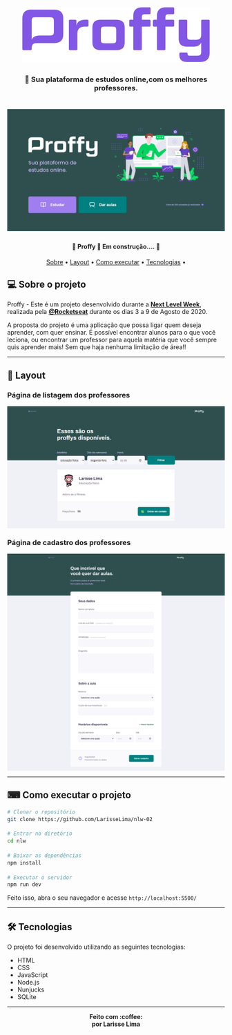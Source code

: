 
<h1 align="center" >
    <img alt="Logo Proffy" src="/public/img/logo.png" />
</h1>

<h3 align="center">
    📖 Sua plataforma de estudos online,com os melhores professores.
</h3>

<h1 align="center">
    <img alt="NextLevelWeek#02" title="#NextLevelWeek#02" src="/public/img/home-page.png" />
</h1>

<h4 align="center"> 
	🚧  Proffy 🏫 Em construção.... 🚧
</h4>

<p align="center">
	<a href="#-sobre-o-projeto">Sobre</a> •
	<a href="#-layout">Layout</a> • 
 	<a href="#-como-executar-o-projeto">Como executar</a> • 
  <a href="#-tecnologias">Tecnologias</a> • 
 	
</p>


## 💻 Sobre o projeto

Proffy - Este é um projeto desenvolvido durante a **[Next Level Week](https://nextlevelweek.com/)**, realizada pela **[@Rocketseat](https://github.com/Rocketseat)** durante os dias 3 a 9 de Agosto de 2020.

A proposta do projeto é uma aplicação que possa ligar quem deseja aprender, com quer ensinar. É possível encontrar alunos para o que você leciona, ou encontrar um professor para aquela matéria que você sempre quis aprender mais! Sem que haja nenhuma limitação de área!! 

---

## 🎨 Layout

###  Página de listagem dos professores

<p align="center" style="display: flex; align-items: flex-start; justify-content: center;">
  	<img alt="Página de cadastro de vídeo" src="/public/img/study-page.png" width="100%">
</p>

###  Página de cadastro dos professores

<p align="center" style="display: flex; align-items: flex-start; justify-content: center;">
  	<img alt="Página de cadastro de vídeo" src="/public/img/give-classes-fullpage.png" width="100%">
</p>

---

## ⌨ Como executar o projeto

```bash
# Clonar o repositório
git clone https://github.com/LarisseLima/nlw-02

# Entrar no diretório
cd nlw

# Baixar as dependências
npm install

# Executar o servidor
npm run dev
```

Feito isso, abra o seu navegador e acesse `http://localhost:5500/`


---

## 🛠 Tecnologias

O projeto foi desenvolvido utilizando as seguintes tecnologias:


- HTML
- CSS
- JavaScript
- Node.js 
- Nunjucks 
- SQLite 

---

<p align="center"><b>Feito com 	:coffee: <br> por Larisse Lima</b></p>
